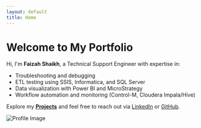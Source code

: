 ```yaml
---
layout: default
title: Home
---
```


# Welcome to My Portfolio

Hi, I'm **Faizah Shaikh**, a Technical Support Engineer with expertise in:
- Troubleshooting and debugging
- ETL testing using SSIS, Informatica, and SQL Server
- Data visualization with Power BI and MicroStrategy
- Workflow automation and monitoring (Control-M, Cloudera Impala/Hive)

Explore my **[Projects](./projects/)** and feel free to reach out via [LinkedIn](https://www.linkedin.com/in/faizah-shaikh-88a1ba146/) or [GitHub](https://github.com/Faizah-Tech).

![Profile Image](./assets/images/profile.jpg)
